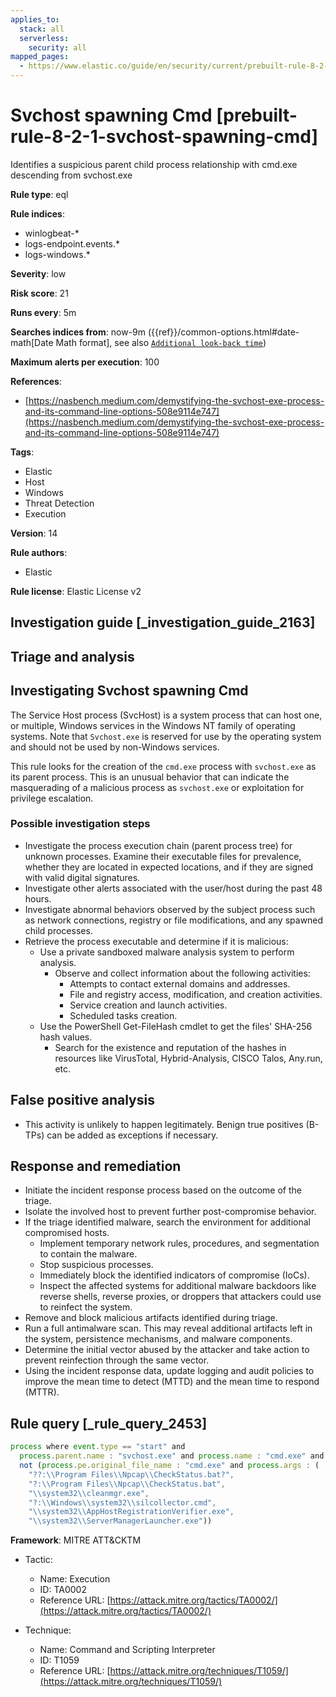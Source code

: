 ```yaml
---
applies_to:
  stack: all
  serverless:
    security: all
mapped_pages:
  - https://www.elastic.co/guide/en/security/current/prebuilt-rule-8-2-1-svchost-spawning-cmd.html
---
```


# Svchost spawning Cmd [prebuilt-rule-8-2-1-svchost-spawning-cmd]

Identifies a suspicious parent child process relationship with cmd.exe descending from svchost.exe

**Rule type**: eql

**Rule indices**:

* winlogbeat-*
* logs-endpoint.events.*
* logs-windows.*

**Severity**: low

**Risk score**: 21

**Runs every**: 5m

**Searches indices from**: now-9m ({{ref}}/common-options.html#date-math[Date Math format], see also [`Additional look-back time`](docs-content://solutions/security/detect-and-alert/create-detection-rule.md#rule-schedule))

**Maximum alerts per execution**: 100

**References**:

* [https://nasbench.medium.com/demystifying-the-svchost-exe-process-and-its-command-line-options-508e9114e747](https://nasbench.medium.com/demystifying-the-svchost-exe-process-and-its-command-line-options-508e9114e747)

**Tags**:

* Elastic
* Host
* Windows
* Threat Detection
* Execution

**Version**: 14

**Rule authors**:

* Elastic

**Rule license**: Elastic License v2

## Investigation guide [_investigation_guide_2163]

## Triage and analysis

## Investigating Svchost spawning Cmd

The Service Host process (SvcHost) is a system process that can host one, or multiple, Windows services in the Windows
NT family of operating systems. Note that `Svchost.exe` is reserved for use by the operating system and should not be
used by non-Windows services.

This rule looks for the creation of the `cmd.exe` process with `svchost.exe` as its parent process. This is an unusual
behavior that can indicate the masquerading of a malicious process as `svchost.exe` or exploitation for privilege
escalation.

### Possible investigation steps

- Investigate the process execution chain (parent process tree) for unknown processes. Examine their executable files
for prevalence, whether they are located in expected locations, and if they are signed with valid digital signatures.
- Investigate other alerts associated with the user/host during the past 48 hours.
- Investigate abnormal behaviors observed by the subject process such as network connections, registry or file
modifications, and any spawned child processes.
- Retrieve the process executable and determine if it is malicious:
  - Use a private sandboxed malware analysis system to perform analysis.
    - Observe and collect information about the following activities:
      - Attempts to contact external domains and addresses.
      - File and registry access, modification, and creation activities.
      - Service creation and launch activities.
      - Scheduled tasks creation.
  - Use the PowerShell Get-FileHash cmdlet to get the files' SHA-256 hash values.
    - Search for the existence and reputation of the hashes in resources like VirusTotal, Hybrid-Analysis, CISCO Talos, Any.run, etc.

## False positive analysis

- This activity is unlikely to happen legitimately. Benign true positives (B-TPs) can be added as exceptions if necessary.

## Response and remediation

- Initiate the incident response process based on the outcome of the triage.
- Isolate the involved host to prevent further post-compromise behavior.
- If the triage identified malware, search the environment for additional compromised hosts.
  - Implement temporary network rules, procedures, and segmentation to contain the malware.
  - Stop suspicious processes.
  - Immediately block the identified indicators of compromise (IoCs).
  - Inspect the affected systems for additional malware backdoors like reverse shells, reverse proxies, or droppers that
  attackers could use to reinfect the system.
- Remove and block malicious artifacts identified during triage.
- Run a full antimalware scan. This may reveal additional artifacts left in the system, persistence mechanisms, and
malware components.
- Determine the initial vector abused by the attacker and take action to prevent reinfection through the same vector.
- Using the incident response data, update logging and audit policies to improve the mean time to detect (MTTD) and the
mean time to respond (MTTR).

## Rule query [_rule_query_2453]

```js
process where event.type == "start" and
  process.parent.name : "svchost.exe" and process.name : "cmd.exe" and
  not (process.pe.original_file_name : "cmd.exe" and process.args : (
    "??:\\Program Files\\Npcap\\CheckStatus.bat?",
    "?:\\Program Files\\Npcap\\CheckStatus.bat",
    "\\system32\\cleanmgr.exe",
    "?:\\Windows\\system32\\silcollector.cmd",
    "\\system32\\AppHostRegistrationVerifier.exe",
    "\\system32\\ServerManagerLauncher.exe"))
```

**Framework**: MITRE ATT&CKTM

* Tactic:

    * Name: Execution
    * ID: TA0002
    * Reference URL: [https://attack.mitre.org/tactics/TA0002/](https://attack.mitre.org/tactics/TA0002/)

* Technique:

    * Name: Command and Scripting Interpreter
    * ID: T1059
    * Reference URL: [https://attack.mitre.org/techniques/T1059/](https://attack.mitre.org/techniques/T1059/)




